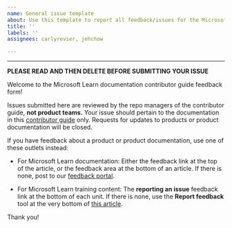 ```yaml
---
name: General issue template
about: Use this template to report all feedback/issues for the Microsoft Learn documentation contributor guide.
title: ''
labels: ''
assignees: carlyrevier, jehchow

---
```


---
**PLEASE READ AND THEN DELETE BEFORE SUBMITTING YOUR ISSUE**

Welcome to the Microsoft Learn documentation contributor guide feedback form!

Issues submitted here are reviewed by the repo managers of the contributor guide, **not product teams.** Your issue should pertain to the documentation in this [contributor guide](https://learn.microsoft.com/contribute) only. Requests for updates to products or product documentation will be closed.

If you have feedback about a product or product documentation, use one of these outlets instead:

- For Microsoft Learn documentation: Either the feedback link at the top of the article, or the feedback area at the bottom of an article. If there is none, post to our [feedback portal](https://feedbackportal.microsoft.com/feedback/).

- For Microsoft Learn training content: The **reporting an issue** feedback link at the bottom of each unit. If there is none, use the **Report feedback** tool at the very bottom of [this article](https://learn.microsoft.com/learn/support/troubleshooting?branch=main#report-feedback).

Thank you!
